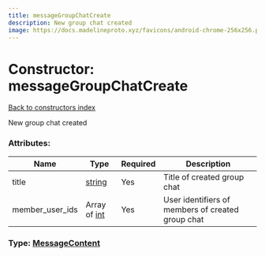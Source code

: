 ```yaml
---
title: messageGroupChatCreate
description: New group chat created
image: https://docs.madelineproto.xyz/favicons/android-chrome-256x256.png
---
```

# Constructor: messageGroupChatCreate  
[Back to constructors index](index.md)



New group chat created

### Attributes:

| Name     |    Type       | Required | Description |
|----------|---------------|----------|-------------|
|title|[string](../types/string.md) | Yes|Title of created group chat|
|member\_user\_ids|Array of [int](../types/int.md) | Yes|User identifiers of members of created group chat|



### Type: [MessageContent](../types/MessageContent.md)


